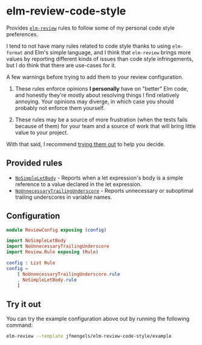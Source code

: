 # elm-review-code-style

Provides [`elm-review`](https://package.elm-lang.org/packages/jfmengels/elm-review/latest/) rules to follow some of my personal code style preferences.

I tend to not have many rules related to code style thanks to using `elm-format` and Elm's simple language,
and I think that `elm-review` brings more values by reporting different kinds of issues than code style infringements,
but I do think that there are use-cases for it.

A few warnings before trying to add them to your review configuration.
1. These rules enforce opinions **I personally** have on "better" Elm code, and honestly they're mostly about resolving things I find relatively annoying. Your opinions may diverge, in which case you should probably not enforce them yourself.

2. These rules may be a source of more frustration (when the tests fails because of them) for your team and a source of work that will bring little value to your project. 

With that said, I recommend [trying them out](#try-it-out) to help you decide.

## Provided rules

- [`NoSimpleLetBody`](https://package.elm-lang.org/packages/jfmengels/elm-review-code-style/1.0.0/NoSimpleLetBody) - Reports when a let expression's body is a simple reference to a value declared in the let expression.
- [`NoUnnecessaryTrailingUnderscore`](https://package.elm-lang.org/packages/jfmengels/elm-review-code-style/1.0.0/NoUnnecessaryTrailingUnderscore) - Reports unnecessary or suboptimal trailing underscores in variable names.


## Configuration

```elm
module ReviewConfig exposing (config)

import NoSimpleLetBody
import NoUnnecessaryTrailingUnderscore
import Review.Rule exposing (Rule)

config : List Rule
config =
    [ NoUnnecessaryTrailingUnderscore.rule
    , NoSimpleLetBody.rule
    ]
```


## Try it out

You can try the example configuration above out by running the following command:

```bash
elm-review --template jfmengels/elm-review-code-style/example
```
